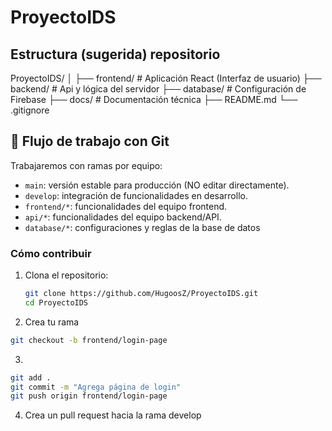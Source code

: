 # ProyectoIDS
## Estructura (sugerida) repositorio
ProyectoIDS/
│
├── frontend/ # Aplicación React (Interfaz de usuario)
├── backend/ # Api y lógica del servidor
├── database/ # Configuración de Firebase
├── docs/ # Documentación técnica
├── README.md
└── .gitignore

## 🔁 Flujo de trabajo con Git

Trabajaremos con ramas por equipo:

- `main`: versión estable para producción (NO editar directamente).
- `develop`: integración de funcionalidades en desarrollo.
- `frontend/*`: funcionalidades del equipo frontend.
- `api/*`: funcionalidades del equipo backend/API.
- `database/*`: configuraciones y reglas de la base de datos

### Cómo contribuir

1. Clona el repositorio:
   ```bash
   git clone https://github.com/HugoosZ/ProyectoIDS.git
   cd ProyectoIDS
   ```
2. Crea tu rama 
```bash
git checkout -b frontend/login-page
```
3. 
```bash
git add .
git commit -m "Agrega página de login"
git push origin frontend/login-page

```
4. Crea un pull request hacia la rama develop


